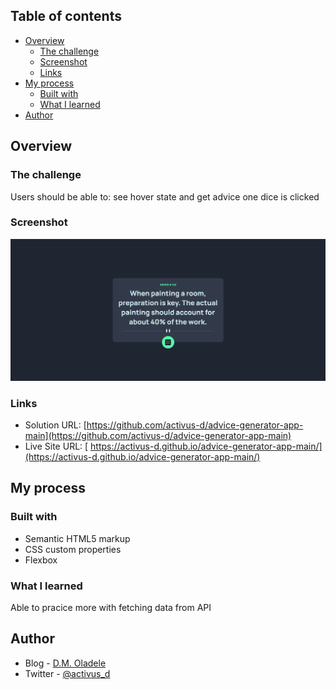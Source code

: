 ## Table of contents

- [Overview](#overview)
  - [The challenge](#the-challenge)
  - [Screenshot](#screenshot)
  - [Links](#links)
- [My process](#my-process)
  - [Built with](#built-with)
  - [What I learned](#what-i-learned)
- [Author](#author)


## Overview

### The challenge
Users should be able to: see hover state and get advice one dice is clicked

### Screenshot
![](images/screencapture.png)


### Links
- Solution URL: [https://github.com/activus-d/advice-generator-app-main](https://github.com/activus-d/advice-generator-app-main)
- Live Site URL: [ https://activus-d.github.io/advice-generator-app-main/](https://activus-d.github.io/advice-generator-app-main/)

## My process

### Built with
- Semantic HTML5 markup
- CSS custom properties
- Flexbox

### What I learned
Able to pracice more with fetching data from API

## Author

- Blog - [D.M. Oladele](https://activuscode.hashnode.dev/)
- Twitter - [@activus_d](https://twitter.com/activus_d)


